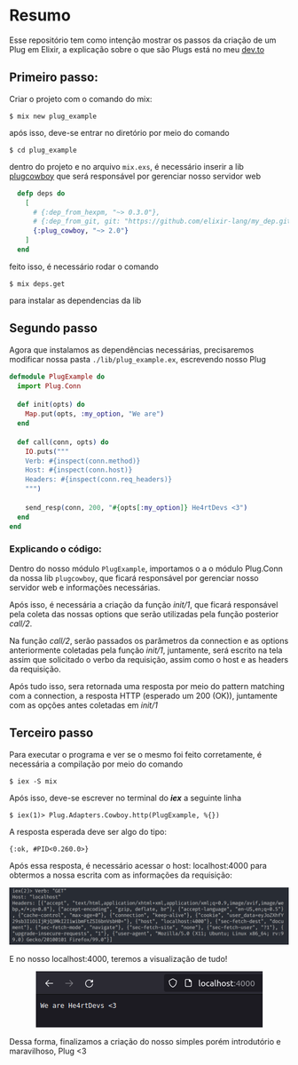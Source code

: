 # Resumo

Esse repositório tem como intenção mostrar os passos da criação de um Plug em Elixir, a explicação sobre o que são Plugs está no meu [dev.to](https://dev.to/cyytrus/entendendo-plugs-em-elixir-469c)

## Primeiro passo:

Criar o projeto com o comando do mix:

    $ mix new plug_example

após isso, deve-se entrar no diretório por meio do comando

    $ cd plug_example

dentro do projeto e no arquivo `mix.exs`, é necessário inserir a lib [plugcowboy](https://github.com/elixir-plug/plug_cowboy) que será responsável por gerenciar nosso servidor web

```Elixir
  defp deps do
    [
      # {:dep_from_hexpm, "~> 0.3.0"},
      # {:dep_from_git, git: "https://github.com/elixir-lang/my_dep.git", tag: "0.1.0"}
      {:plug_cowboy, "~> 2.0"}
    ]
  end
```
feito isso, é necessário rodar o comando

    $ mix deps.get

para instalar as dependencias da lib

## Segundo passo

Agora que instalamos as dependências necessárias, precisaremos modificar nossa pasta `./lib/plug_example.ex`, escrevendo nosso Plug

```Elixir
defmodule PlugExample do
  import Plug.Conn

  def init(opts) do
    Map.put(opts, :my_option, "We are")
  end

  def call(conn, opts) do
    IO.puts("""
    Verb: #{inspect(conn.method)}
    Host: #{inspect(conn.host)}
    Headers: #{inspect(conn.req_headers)}
    """)

    send_resp(conn, 200, "#{opts[:my_option]} He4rtDevs <3")
  end
end

```

### Explicando o código:

Dentro do nosso módulo `PlugExample`, importamos o a o módulo Plug.Conn da nossa lib `plugcowboy`, que ficará responsável por gerenciar nosso servidor web e informações necessárias.

Após isso, é necessária a criação da função *init/1*, que ficará responsável pela coleta das nossas options que serão utilizadas pela função posterior *call/2*.

Na função *call/2*, serão passados os parâmetros da connection e as options anteriormente coletadas pela função *init/1*, juntamente, será escrito na tela assim que solicitado o verbo da requisição, assim como o host e as headers da requisição.

Após tudo isso, sera retornada uma resposta por meio do pattern matching com a connection, a resposta HTTP (esperado um 200 (OK)), juntamente com as opções antes coletadas em *init/1*

## Terceiro passo

Para executar o programa e ver se o mesmo foi feito corretamente, é necessária a compilação por meio do comando

    $ iex -S mix

Após isso, deve-se escrever no terminal do ***iex*** a seguinte linha

    $ iex(1)> Plug.Adapters.Cowboy.http(PlugExample, %{})

A resposta esperada deve ser algo do tipo:

    {:ok, #PID<0.260.0>}

Após essa resposta, é necessário acessar o host: localhost:4000 para obtermos a nossa escrita com as informações da requisição:

<p align="center">
    <img src="images/Screenshot from 2022-04-18 11-57-44.png">
</p>

E no nosso localhost:4000, teremos a visualização de tudo!

<p align="center">
    <img src="images/Screenshot from 2022-04-18 10-14-14.png">
</p>

Dessa forma, finalizamos a criação do nosso simples porém introdutório e maravilhoso, Plug <3